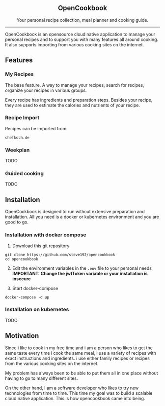 ## <center>OpenCookbook</center>
<center>Your personal recipe collection, meal planner and cooking guide.</center>

-----
OpenCookbook is an opensource cloud native application to manage your personal recipes and to support you with many features all around cooking.
It also supports importing from various cooking sites on the internet.


## Features
### My Recipes
The base feature. A way to manage your recipes, search for recipes, organize your recipes in various groups.

Every recipe has ingredients and preparation steps. Besides your recipe, they are used to estimate the calories and nutrients of your recipe.

### Recipe Import
Recipes can be imported from
```
chefkoch.de
```
### Weekplan
TODO

### Guided cooking
TODO

## Installation
OpenCookbook is designed to run without extensive preparation and installation. All you need is a docker or kubernetes environment and you are good to go.

### Installation with docker compose

1. Download this git repository
```
git clone https://github.com/steve192/opencookbook
cd opencookbook
```

2. Edit the environment variables in the ```.env``` file to your personal needs\
**IMPORTANT: Change the jwtToken variable or your installation is insecure**

3. Start docker-compose
```
docker-compose -d up
```
### Installation on kubernetes
TODO
## Motivation
Since i like to cook in my free time and i am a person who likes to get the same taste every time i cook the same meal, i use a variety of recipes with exact instructions and ingredients. i use either family recipes or recipes from the various cooking sites on the internet.

My problem has always been to be able to put them all in one place without having to go to many different sites.


On the other hand, I am a software developer who likes to try new technologies from time to time. This time my goal was to build a scalable cloud native application. This is how opencookbook came into being.



